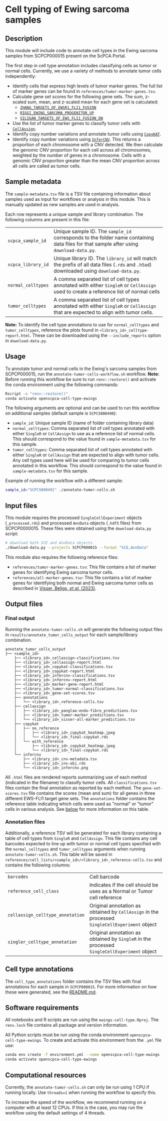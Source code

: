 # Cell typing of Ewing sarcoma samples

## Description

This module will include code to annotate cell types in the Ewing sarcoma samples from SCPCP000015 present on the ScPCA Portal.

The first step in cell type annotation includes classifying cells as tumor or normal cells.
Currently, we use a variety of methods to annotate tumor cells independently:

- Identify cells that express high levels of tumor marker genes.
The full list of marker genes can be found in `references/tumor-marker-genes.tsv`.
- Calculate gene set scores for the following gene sets.
The sum, z-scaled sum, mean, and z-scaled mean for each gene set is calculated:
  - [`ZHANG_TARGETS_OF_EWSR1_FLI1_FUSION`](https://www.gsea-msigdb.org/gsea/msigdb/human/geneset/ZHANG_TARGETS_OF_EWSR1_FLI1_FUSION.html)
  - [`RIGGI_EWING_SARCOMA_PROGENITOR_UP`](https://www.gsea-msigdb.org/gsea/msigdb/human/geneset/RIGGI_EWING_SARCOMA_PROGENITOR_UP.html?ex=1)
  - [`SILIGAN_TARGETS_OF_EWS_FLI1_FUSION_DN`](https://www.gsea-msigdb.org/gsea/msigdb/cards/SILIGAN_TARGETS_OF_EWS_FLI1_FUSION_DN)
- Use the list of tumor marker genes to classify tumor cells with [`CellAssign`](https://docs.scvi-tools.org/en/stable/user_guide/models/cellassign.html).
- Identify copy number variations and annotate tumor cells using [`CopyKAT`](https://github.com/navinlabcode/copykat).
- Identify copy number variations using [`InferCNV`](https://github.com/broadinstitute/inferCNV/wiki).
This returns a proportion of each chromosome with a CNV detected.
We then calculate the genomic CNV proportion for each cell across all chromosomes, weighted by the number of genes in a chromosome.
Cells with a genomic CNV proportion greater than the mean  CNV proportion across all cells are called as tumor cells.

## Sample metadata

The `sample-metadata.tsv` file is a TSV file containing information about samples used as input for workflows or analysis in this module.
This is manually updated as new samples are used in analysis.

Each row represents a unique sample and library combination.
The following columns are present in this file:

|  |   |
| --- | ---- |
|`scpca_sample_id`| Unique sample ID. The `sample_id` corresponds to the folder name containing data files for that sample after using `download-data.py`. |
|`scpca_library_id` | Unique library ID. The `library_id` will match the prefix of all data files (`.rds` and `.h5ad`) downloaded using `download-data.py`. |
|`normal_celltypes`| A comma separated list of cell types annotated with either `SingleR` or `CellAssign` used to create a reference list of normal cells |
|`tumor_celltypes`| A comma separated list of cell types annotated with either `SingleR` or `CellAssign` that are expected to align with tumor cells. |

**Note:** To identify the cell type annotations to use for `normal_celltypes` and `tumor_celltypes`, reference the plots found in `<library_id>_celltype-report.html`.
These can be downloaded using the `--include_reports` option in `download-data.py`.

## Usage

To annotate tumor and normal cells in the Ewing's sarcoma samples from SCPCP000015, run the `annotate-tumor-cells-workflow.sh` workflow.
**Note:** Before running this workflow be sure to run `renv::restore()`  and activate the conda environment using the following commands:

```sh
Rscript -e "renv::restore()"
conda activate openscpca-cell-type-ewings
```

The following arguments are optional and can be used to run this workflow on additional samples (default sample is `SCPCS000490`):

- `sample_id`: Unique sample ID (name of folder containing library data)
- `normal_celltypes`: Comma separated list of cell types annotated with either `SingleR` or `CellAssign` to use as a reference list of normal cells. This should correspond to the value found in `sample-metadata.tsv` for this sample.
- `tumor_celltypes`: Comma separated list of cell types annotated with either `SingleR` or `CellAssign` that are expected to align with tumor cells.
Any cell types used here will be used for comparing to tumor cells annotated in this workflow.
This should correspond to the value found in `sample-metadata.tsv` for this sample.

Example of running the workflow with a different sample:

```sh
sample_id="SCPCS000491" ./annotate-tumor-cells.sh
```

## Input files

This module requires the processed `SingleCellExperiment` objects (`_processed.rds`) and processed `AnnData` objects (`.hdf5` files) from SCPCP0000015.
These files were obtained using the `download-data.py` script:

```sh
# download both SCE and AnnData objects
./download-data.py --projects SCPCP000015 --format "SCE,AnnData"
```
This module also requires the following reference files:

- `references/tumor-marker-genes.tsv`: This file contains a list of marker genes for identifying Ewing sarcoma tumor cells.
- `references/all-marker-genes.tsv`: This file contains a list of marker genes for identifying both normal and Ewing sarcoma tumor cells as described in [Visser, Beligs, _et al._ (2023)](https://doi.org/10.1158/2767-9764.CRC-23-0027).

## Output files

### Final output

Running the `annotate-tumor-cells.sh` will generate the following output files in `results/annotate_tumor_cells_output` for each sample/library combination.

```
annotate_tumor_cells_output
├── <sample_id>
    ├── <library_id>_cellassign-classifications.tsv
    ├── <library_id>_cellassign-report.html
    ├── <library_id>_copykat-classifications.tsv
    ├── <library_id>_copykat-report.html
    ├── <library_id>_infercnv-classifications.tsv
    ├── <library_id>_infercnv-report.html
    ├── <library_id>_marker-gene-report.html
    ├── <library_id>_tumor-normal-classifications.tsv
    ├── <library_id>_gene-set-scores.tsv
    ├── annotations
    │   └── <library_id>_reference-cells.tsv
    ├── cellassign
    │   ├── <library_id>_panglao-endo-fibro_predictions.tsv
    │   ├── <library_id>_tumor-marker_predictions.tsv
    │   └── <library_id>_visser-all-marker_predictions.tsv
    ├── copykat
    │   ├── no_reference
    │   │   ├── <library_id>_copykat_heatmap.jpeg
    │   │   └── <library_id>_final-copykat.rds
    │   └── with_reference
    │       ├── <library_id>_copykat_heatmap.jpeg
    │       └── <library_id>_final-copykat.rds
    └── infercnv
        ├── <library_id>_cnv-metadata.tsv
        ├── <library_id>_cnv-obj.rds
        └── <library_id>_infercnv.png
```

All `.html` files are rendered reports summarizing use of each method (indicated in the filename) to classify tumor cells.
All `classifications.tsv` files contain the final annotation as reported by each method.
The `gene-set-scores.tsv` file contains the scores (mean and sum) for all genes in three different EWS-FLI1 target gene sets.
The `annotations` folder contains the reference table indicating which cells were used as "normal" or "tumor" cells in various analysis.
See [below](#annotation-files) for more information on this table.

### Annotation files

Additionally, a reference TSV will be generated for each library containing a table of cell types from `SingleR` and `CellAssign`.
This file contains any cell barcodes expected to line up with tumor or normal cell types specified with the `normal_celltypes` and `tumor_celltypes` arguments when running `annotate-tumor-cells.sh`.
This table will be saved in `references/cell_lists/<sample_id>/<library_id>_reference-cells.tsv` and contains the following columns:

|  |   |
| -------- | -------- |
| `barcodes` | Cell barcode |
| `reference_cell_class` | Indicates if the cell should be uses as a Normal or Tumor cell reference |
| `cellassign_celltype_annotation` | Original annotation as obtained by `CellAssign` in the processed `SingleCellExperiment` object |
| `singler_celltype_annotation` | Original annotation as obtained by `SingleR` in the processed `SingleCellExperiment` object |

## Cell type annotations

The `cell_type_annotations` folder contains the TSV files with final annotations for each sample in `SCPCP000015`.
For more information on how these were generated, see the [README.md](./cell_type_annotations/README.md).

## Software requirements

All notebooks and R scripts are run using the `ewings-cell-type.Rproj`.
The `renv.lock` file contains all package and version information.

All Python scripts must be run using the conda environment `openscpca-cell-type-ewings`.
To create and activate this environment from the `.yml` file use:

```sh
conda env create -f environment.yml --name openscpca-cell-type-ewings
conda activate openscpca-cell-type-ewings
```

## Computational resources

Currently, the `annotate-tumor-cells.sh` can only be run using 1 CPU if running locally.
Use `threads=1` when running the workflow to specify this.

To increase the speed of the workflow, we recommend running on a computer with at least 12 CPUs.
If this is the case, you may run the workflow using the default settings of 4 threads.
